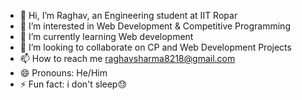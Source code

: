 - 👋 Hi, I’m Raghav, an Engineering student at IIT Ropar
- 👀 I’m interested in Web Development & Competitive Programming
- 🌱 I’m currently learning Web development
- 💞️ I’m looking to collaborate on CP and Web Development Projects 
- 📫 How to reach me raghavsharma8218@gmail.com
- 😄 Pronouns: He/Him
- ⚡ Fun fact: i don't sleep😓

<!---
raghav8218/raghav8218 is a ✨ special ✨ repository because its `README.md` (this file) appears on your GitHub profile.
You can click the Preview link to take a look at your changes.
--->
